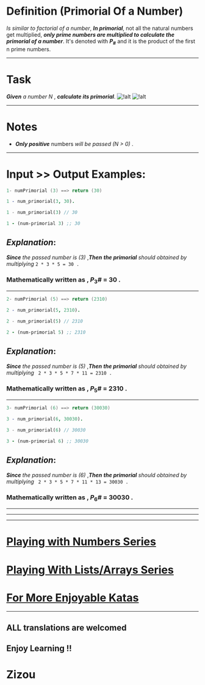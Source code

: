 # Definition (Primorial Of a Number)

*Is similar to factorial of a number*, **_In primorial_**, not all the natural numbers get multiplied, **_only prime numbers are multiplied to calculate the primorial of a number_**. It's denoted with **_P_**<sub>**_#_**</sub> and it is the product of the first n prime numbers.
___ 

# Task

**_Given_** *a number N* , **_calculate its primorial_**. ![!alt](https://i.imgur.com/mdX8dJP.png)  ![!alt](https://i.imgur.com/mdX8dJP.png)  
___

# Notes

* **_Only positive_** numbers *will be passed (N > 0)* .
___

# Input >> Output Examples:

``` cpp
1- numPrimorial (3) ==> return (30)
```
```prolog
1 - num_primorial(3, 30).
```
```rust
1 - num_primorial(3) // 30
```
```clojure
1 - (num-primorial 3) ;; 30
```

## **_Explanation_**:

**_Since_** *the passed number is (3)* ,**_Then_** **_the primorial_** *should obtained by multiplying*  ```2 * 3 * 5 = 30 .```

### Mathematically written as , **_P_**<sub>3</sub>**_#_** = 30 .
___ 

```cpp
2- numPrimorial (5) ==> return (2310)
```
```prolog
2 - num_primorial(5, 2310).
```
```rust
2 - num_primorial(5) // 2310
```
```clojure
2 - (num-primorial 5) ;; 2310
```

## **_Explanation_**:


**_Since_** *the passed number is (5)* ,**_Then_** **_the primorial_** *should obtained by multiplying*  ``` 2 * 3 * 5 * 7 * 11 = 2310 .```

### Mathematically written as , **_P_**<sub>5</sub>**_#_** = 2310 .
___

```cpp
3- numPrimorial (6) ==> return (30030)
```
```prolog
3 - num_primorial(6, 30030).
```
```rust
3 - num_primorial(6) // 30030
```
```clojure
3 - (num-primorial 6) ;; 30030
```

## **_Explanation_**: 

**_Since_** *the passed number is (6)* ,**_Then_** **_the primorial_** *should obtained by multiplying*  ``` 2 * 3 * 5 * 7 * 11 * 13 = 30030 .```

### Mathematically written as , **_P_**<sub>6</sub>**_#_** = 30030 .
___
___
___

# [Playing with Numbers Series](https://www.codewars.com/collections/playing-with-numbers)

# [Playing With Lists/Arrays Series](https://www.codewars.com/collections/playing-with-lists-slash-arrays)

# [For More Enjoyable Katas](http://www.codewars.com/users/MrZizoScream/authored)
___

## ALL translations are welcomed

## Enjoy Learning !!
# Zizou
